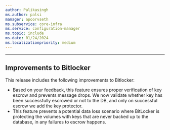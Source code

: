 ```yaml
---
author: Palikasingh
ms.author: palsi
manager: apoorvseth
ms.subservice: core-infra
ms.service: configuration-manager
ms.topic: include
ms.date: 01/24/2024
ms.localizationpriority: medium
---
```


---

## <a name="bkmk_Bitlock"></a> Improvements to Bitlocker

This release includes the following improvements to Bitlocker:

- Based on your feedback, this feature ensures proper verification of key escrow and prevents message drops. We now validate whether key has been successfully escrowed or not to the DB, and only on successful escrow we add the key protector.
- This feature prevents a potential data loss scenario where BitLocker is protecting the volumes with keys that are never backed up to the database, in any failures to escrow happens.
